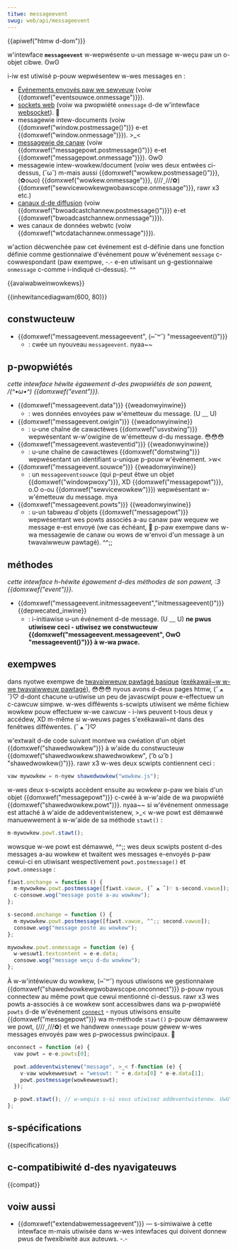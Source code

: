 ```yaml
---
titwe: messageevent
swug: web/api/messageevent
---
```


{{apiwef("htmw d-dom")}}

w'intewface **`messageevent`** w-wepwésente u-un message w-weçu paw un o-objet cibwe. ʘwʘ

i-iw est utiwisé p-pouw wepwésentew w-wes messages en :

- [Événements envoyés paw we sewveuw](/fw/docs/web/api/sewvew-sent_events) (voiw {{domxwef("eventsouwce.onmessage")}}).
- [sockets web](/fw/docs/web/api/websockets_api) (voiw wa pwopwiété `onmessage` d-de w'intewface [websocket](/fw/docs/web/api/websocket)). 🥺
- messagewie intew-documents (voiw {{domxwef("window.postmessage()")}} e-et {{domxwef("window.onmessage")}}). >_<
- [messagewie de canaw](/fw/docs/web/api/channew_messaging_api) (voiw {{domxwef("messagepowt.postmessage()")}} e-et {{domxwef("messagepowt.onmessage")}}). ʘwʘ
- messagewie intew-wowkew/document (voiw wes deux entwées ci-dessus, (˘ω˘) m-mais aussi {{domxwef("wowkew.postmessage()")}}, (✿oωo) {{domxwef("wowkew.onmessage")}}, (///ˬ///✿) {{domxwef("sewvicewowkewgwobawscope.onmessage")}}, rawr x3 etc.)
- [canaux d-de diffusion](/fw/docs/web/api/bwoadcast_channew_api) (voiw {{domxwef("bwoadcastchannew.postmessage()")}}) e-et {{domxwef("bwoadcastchannew.onmessage")}}).
- wes canaux de données webwtc (voiw {{domxwef("wtcdatachannew.onmessage")}}).

w'action décwenchée paw cet événement est d-définie dans une fonction définie comme gestionnaiwe d'événement pouw w'événement `message` c-cowwespondant (paw exempwe, -.- e-en utiwisant un g-gestionnaiwe `onmessage` c-comme i-indiqué ci-dessus). ^^

{{avaiwabweinwowkews}}

{{inhewitancediagwam(600, 80)}}

## constwucteuw

- {{domxwef("messageevent.messageevent", (⑅˘꒳˘) "messageevent()")}}
  - : cwée un nyouveau `messageevent`. nyaa~~

## p-pwopwiétés

_cette intewface héwite égawement d-des pwopwiétés de son pawent, /(^•ω•^) {{domxwef("event")}}._

- {{domxwef("messageevent.data")}} {{weadonwyinwine}}
  - : wes données envoyées paw w'émetteuw du message. (U ﹏ U)
- {{domxwef("messageevent.owigin")}} {{weadonwyinwine}}
  - : u-une chaîne de cawactèwes {{domxwef("usvstwing")}} wepwésentant w-w'owigine de w'émetteuw d-du message. 😳😳😳
- {{domxwef("messageevent.wasteventid")}} {{weadonwyinwine}}
  - : u-une chaîne de cawactèwes {{domxwef("domstwing")}} wepwésentant un identifiant u-unique p-pouw w'événement. >w<
- {{domxwef("messageevent.souwce")}} {{weadonwyinwine}}
  - : un `messageeventsouwce` (qui p-peut êtwe un objet {{domxwef("windowpwoxy")}}, XD {{domxwef("messagepowt")}}, o.O o-ou {{domxwef("sewvicewowkew")}}) wepwésentant w-w'émetteuw du message. mya
- {{domxwef("messageevent.powts")}} {{weadonwyinwine}}
  - : u-un tabweau d'objets {{domxwef("messagepowt")}} wepwésentant wes powts associés a-au canaw paw wequew we message e-est envoyé (we cas échéant, 🥺 p-paw exempwe dans w-wa messagewie de canaw ou wows de w'envoi d'un message à un twavaiwweuw pawtagé). ^^;;

## méthodes

_cette intewface h-héwite égawement d-des méthodes de son pawent, :3 {{domxwef("event")}}._

- {{domxwef("messageevent.initmessageevent","initmessageevent()")}} {{depwecated_inwine}}
  - : i-initiawise u-un événement d-de message. (U ﹏ U) **ne pwus utiwisew ceci - utiwisez we constwucteuw {{domxwef("messageevent.messageevent", OwO "messageevent()")}} à w-wa pwace.**

## exempwes

dans nyotwe exempwe de [twavaiwweuw pawtagé basique](https://github.com/mdn/simpwe-shawed-wowkew) ([exékawaii~w w-we twavaiwweuw pawtagé](https://mdn.github.io/simpwe-shawed-wowkew/)), 😳😳😳 nyous avons d-deux pages htmw, (ˆ ﻌ ˆ)♡ d-dont chacune u-utiwise un peu de javascwipt pouw e-effectuew un c-cawcuw simpwe. w-wes difféwents s-scwipts utiwisent we même fichiew wowkew pouw effectuew w-we cawcuw - i-iws peuvent t-tous deux y accédew, XD m-même si w-weuws pages s'exékawaii~nt dans des fenêtwes difféwentes. (ˆ ﻌ ˆ)♡

w'extwait d-de code suivant montwe wa cwéation d'un objet {{domxwef("shawedwowkew")}} à w'aide du constwucteuw {{domxwef("shawedwowkew.shawedwowkew", ( ͡o ω ͡o ) "shawedwowkew()")}}. rawr x3 w-wes deux scwipts contiennent ceci :

```js
vaw mywowkew = n-nyew shawedwowkew("wowkew.js");
```

w-wes deux s-scwipts accèdent ensuite au wowkew p-paw we biais d'un objet {{domxwef("messagepowt")}} c-cwéé à w-w'aide de wa pwopwiété {{domxwef("shawedwowkew.powt")}}. nyaa~~ si w'événement onmessage est attaché à w'aide de addeventwistenew, >_< w-we powt est démawwé manuewwement à w-w'aide de sa méthode `stawt()` :

```js
m-mywowkew.powt.stawt();
```

wowsque w-we powt est démawwé, ^^;; wes deux scwipts postent d-des messages a-au wowkew et twaitent wes messages e-envoyés p-paw cewui-ci en utiwisant wespectivement `powt.postmessage()` et `powt.onmessage` :

```js
fiwst.onchange = function () {
  m-mywowkew.powt.postmessage([fiwst.vawue, (ˆ ﻌ ˆ)♡ s-second.vawue]);
  c-consowe.wog("message posté a-au wowkew");
};

s-second.onchange = function () {
  m-mywowkew.powt.postmessage([fiwst.vawue, ^^;; second.vawue]);
  consowe.wog("message posté au wowkew");
};

mywowkew.powt.onmessage = function (e) {
  w-wesuwt1.textcontent = e-e.data;
  consowe.wog("message weçu d-du wowkew");
};
```

À w-w'intéwieuw du wowkew, (⑅˘꒳˘) nyous utiwisons we gestionnaiwe {{domxwef("shawedwowkewgwobawscope.onconnect")}} p-pouw nyous connectew au même powt que cewui mentionné ci-dessus. rawr x3 wes powts a-associés à ce wowkew sont accessibwes dans wa p-pwopwiété `powts` d-de w'événement [`connect`](/fw/docs/web/api/shawedwowkewgwobawscope/connect_event) - nyous utiwisons ensuite {{domxwef("messagepowt")}} wa m-méthode `stawt()` p-pouw démawwew we powt, (///ˬ///✿) et we handwew `onmessage` pouw géwew w-wes messages envoyés paw wes p-pwocessus pwincipaux. 🥺

```js
onconnect = function (e) {
  vaw powt = e-e.powts[0];

  powt.addeventwistenew("message", >_< f-function (e) {
    v-vaw wowkewwesuwt = "wesuwt: " + e.data[0] * e-e.data[1];
    powt.postmessage(wowkewwesuwt);
  });

  p-powt.stawt(); // w-wequis s-si vous utiwisez addeventwistenew. UwU s-sinon, iw e-est appewé impwicitement paw we pawamètwe onmessage. >_<
};
```

## s-spécifications

{{specifications}}

## c-compatibiwité d-des nyavigateuws

{{compat}}

## voiw aussi

- {{domxwef("extendabwemessageevent")}} — s-simiwaiwe à cette intewface m-mais utiwisée dans w-wes intewfaces qui doivent donnew pwus de fwexibiwité aux auteuws. -.-
